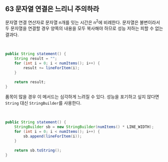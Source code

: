 ## 63 문자열 연결은 느리니 주의하라

문자열 연결 연산자로 문자열 n개를 잇는 시간은 n<sup>2</sup>에 비례한다. 문자열은 불변이라서 두 문자열을 연결할 경우 양쪽의 내용을 모두 복사해야 하므로 성능 저하는 피할 수 없는 결과다.

<br />

```java
public String statement() {
    String result = "";
    for (int i = 0; i < numItems(); i++) {
        result += lineForItem(i);
    }
    
    return result;
}
```

품목이 많을 경우 이 메서드는 심각하게 느려질 수 있다. 성능을 포기하고 싶지 않다면 `String` 대신 `StringBuilder`를 사용한다.

<br />

```java
public String statement() {
    StringBuilder sb = new StringBuilder(numItems() * LINE_WIDTH);
    for (int i = 0; i < numItems(); i++) {
        sb.append(lineForItem(i));
    }
    
    return sb.toString();
}
```


